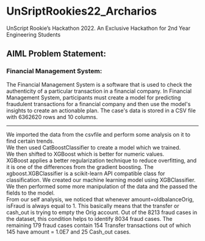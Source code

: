 # UnSriptRookies22_Archarios
UnScript Rookie’s Hackathon 2022. An Exclusive Hackathon for 2nd Year Engineering Students

## AIML Problem Statement:
### Financial Management System:
The Financial Management System is a software that is used to check the authenticity of a particular transaction in a financial company.
In Financial Management System, participants must create a model for predicting fraudulent transactions for a financial company and then use the model's insights to create an actionable plan. The case's data is stored in a CSV file with 
6362620 rows and 10 columns.

------------------------------------------------------------------------------------

We imported the data from the csvfile and perform some analysis on it to find certain trends.  
We then used CatBoostClassifier to create a model which we trained.  
We then shifted to XGBoost which is better for numeric values.  
XGBoost applies a better regularization technique to reduce overfitting, and it is one of the differences from the gradient boosting. The xgboost.XGBClassifier is a scikit-learn API compatible class for classification. We created our machine learning model using XGBClassifier.  
We then performed some more manipulation of the data and the passed the fields to the model.  
From our self analysis, we noticed that whenever amount=oldbalanceOrig, isFraud is always equal to 1. This basically means that the transfer or cash_out is trying to empty the Orig account. Out of the 8213 fraud cases in the dataset, this condition helps to identify 8034 fraud cases.
The remaining 179 fraud cases contain 154 Transfer transactions out of which 145 have amount = 1.0E7 and 25 Cash_out cases.
